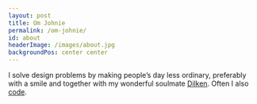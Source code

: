 ```yaml
---
layout: post
title: Om Johnie
permalink: /om-johnie/
id: about
headerImage: /images/about.jpg
backgroundPos: center center
---
```



I solve design problems by making people’s day less ordinary, preferably with a smile and together with my wonderful soulmate [Dilken](http://dilken.se). Often I also [code](http://github.com/johnie).
